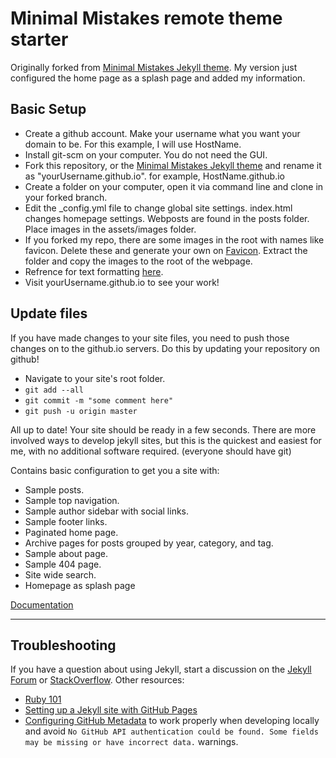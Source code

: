 # Minimal Mistakes remote theme starter

Originally forked from [Minimal Mistakes Jekyll theme](https://github.com/mmistakes/minimal-mistakes).
My version just configured the home page as a splash page and added my information.

## Basic Setup
- Create a github account. Make your username what you want your domain to be. For this example, I will use HostName.
- Install git-scm on your computer. You do not need the GUI.
- Fork this repository, or the [Minimal Mistakes Jekyll theme](https://github.com/mmistakes/minimal-mistakes) and rename it as "yourUsername.github.io". for example, HostName.github.io
- Create a folder on your computer, open it via command line and clone in your forked branch. 
- Edit the _config.yml file to change global site settings. index.html changes homepage settings. Webposts are found in the posts folder. Place images in the assets/images folder.
- If you forked my repo, there are some images in the root with names like favicon. Delete these and generate your own on [Favicon](https://favicon.io/). Extract the folder and copy the images to the root of the webpage.
- Refrence for text formatting [here](https://kramdown.gettalong.org/quickref.html).
- Visit yourUsername.github.io to see your work!

## Update files
If you have made changes to your site files, you need to push those changes on to the github.io servers. Do this by updating your repository on github!
- Navigate to your site's root folder.
- `git add --all`
- `git commit -m "some comment here"`
- `git push -u origin master`

All up to date! Your site should be ready in a few seconds.
There are more involved ways to develop jekyll sites, but this is the quickest and easiest for me, with no additional software required. (everyone should have git)

Contains basic configuration to get you a site with:

- Sample posts.
- Sample top navigation.
- Sample author sidebar with social links.
- Sample footer links.
- Paginated home page.
- Archive pages for posts grouped by year, category, and tag.
- Sample about page.
- Sample 404 page.
- Site wide search.
- Homepage as splash page

[Documentation](https://mmistakes.github.io/minimal-mistakes/docs/configuration/)

---

## Troubleshooting

If you have a question about using Jekyll, start a discussion on the [Jekyll Forum](https://talk.jekyllrb.com/) or [StackOverflow](https://stackoverflow.com/questions/tagged/jekyll). Other resources:

- [Ruby 101](https://jekyllrb.com/docs/ruby-101/)
- [Setting up a Jekyll site with GitHub Pages](https://jekyllrb.com/docs/github-pages/)
- [Configuring GitHub Metadata](https://github.com/jekyll/github-metadata/blob/master/docs/configuration.md#configuration) to work properly when developing locally and avoid `No GitHub API authentication could be found. Some fields may be missing or have incorrect data.` warnings.
